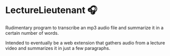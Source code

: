 # LectureLieutenant 🎧
Rudimentary program to transcribe an mp3 audio file and summarize it in a certain number of words.

Intended to eventually be a web extension that gathers audio from a lecture video and summarizes it in just a few paragraphs.